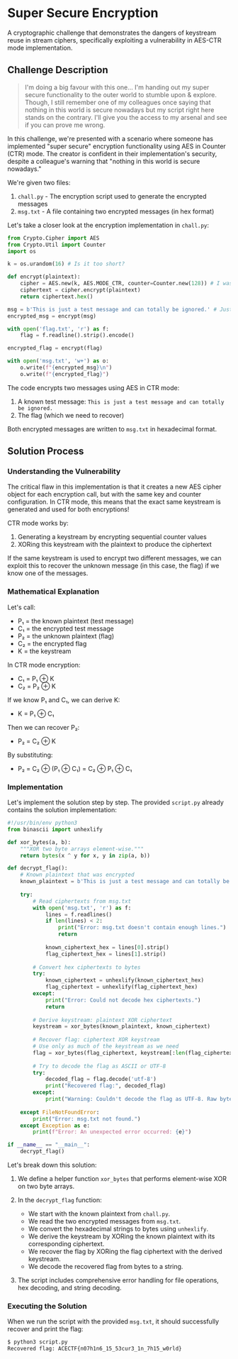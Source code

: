 # Super Secure Encryption

A cryptographic challenge that demonstrates the dangers of keystream reuse in stream ciphers, specifically exploiting a vulnerability in AES-CTR mode implementation.

## Challenge Description

> I'm doing a big favour with this one... I'm handing out my super secure functionality to the outer world to stumble upon & explore. Though, I still remember one of my colleagues once saying that nothing in this world is secure nowadays but my script right here stands on the contrary. I'll give you the access to my arsenal and see if you can prove me wrong.

In this challenge, we're presented with a scenario where someone has implemented "super secure" encryption functionality using AES in Counter (CTR) mode. The creator is confident in their implementation's security, despite a colleague's warning that "nothing in this world is secure nowadays."

We're given two files:
1. `chall.py` - The encryption script used to generate the encrypted messages
2. `msg.txt` - A file containing two encrypted messages (in hex format)

Let's take a closer look at the encryption implementation in `chall.py`:

```python
from Crypto.Cipher import AES
from Crypto.Util import Counter
import os

k = os.urandom(16) # Is it too short?

def encrypt(plaintext):
    cipher = AES.new(k, AES.MODE_CTR, counter=Counter.new(128)) # I was told, CTR can't be broken!
    ciphertext = cipher.encrypt(plaintext)
    return ciphertext.hex()

msg = b'This is just a test message and can totally be ignored.' # Just checking functionality
encrypted_msg = encrypt(msg)

with open('flag.txt', 'r') as f:
    flag = f.readline().strip().encode()

encrypted_flag = encrypt(flag)

with open('msg.txt', 'w+') as o:
    o.write(f"{encrypted_msg}\n")
    o.write(f"{encrypted_flag}")
```

The code encrypts two messages using AES in CTR mode:
1. A known test message: `This is just a test message and can totally be ignored.`
2. The flag (which we need to recover)

Both encrypted messages are written to `msg.txt` in hexadecimal format.

## Solution Process

### Understanding the Vulnerability

The critical flaw in this implementation is that it creates a new AES cipher object for each encryption call, but with the same key and counter configuration. In CTR mode, this means that the exact same keystream is generated and used for both encryptions!

CTR mode works by:
1. Generating a keystream by encrypting sequential counter values
2. XORing this keystream with the plaintext to produce the ciphertext

If the same keystream is used to encrypt two different messages, we can exploit this to recover the unknown message (in this case, the flag) if we know one of the messages.

### Mathematical Explanation

Let's call:
- P₁ = the known plaintext (test message)
- C₁ = the encrypted test message
- P₂ = the unknown plaintext (flag)
- C₂ = the encrypted flag
- K = the keystream

In CTR mode encryption:
- C₁ = P₁ ⊕ K
- C₂ = P₂ ⊕ K

If we know P₁ and C₁, we can derive K:
- K = P₁ ⊕ C₁

Then we can recover P₂:
- P₂ = C₂ ⊕ K

By substituting:
- P₂ = C₂ ⊕ (P₁ ⊕ C₁) = C₂ ⊕ P₁ ⊕ C₁

### Implementation

Let's implement the solution step by step. The provided `script.py` already contains the solution implementation:

```python
#!/usr/bin/env python3
from binascii import unhexlify

def xor_bytes(a, b):
    """XOR two byte arrays element-wise."""
    return bytes(x ^ y for x, y in zip(a, b))

def decrypt_flag():
    # Known plaintext that was encrypted
    known_plaintext = b'This is just a test message and can totally be ignored.'
    
    try:
        # Read ciphertexts from msg.txt
        with open('msg.txt', 'r') as f:
            lines = f.readlines()
            if len(lines) < 2:
                print("Error: msg.txt doesn't contain enough lines.")
                return
                
            known_ciphertext_hex = lines[0].strip()
            flag_ciphertext_hex = lines[1].strip()
            
        # Convert hex ciphertexts to bytes
        try:
            known_ciphertext = unhexlify(known_ciphertext_hex)
            flag_ciphertext = unhexlify(flag_ciphertext_hex)
        except:
            print("Error: Could not decode hex ciphertexts.")
            return
            
        # Derive keystream: plaintext XOR ciphertext
        keystream = xor_bytes(known_plaintext, known_ciphertext)
        
        # Recover flag: ciphertext XOR keystream
        # Use only as much of the keystream as we need
        flag = xor_bytes(flag_ciphertext, keystream[:len(flag_ciphertext)])
        
        # Try to decode the flag as ASCII or UTF-8
        try:
            decoded_flag = flag.decode('utf-8')
            print("Recovered flag:", decoded_flag)
        except:
            print("Warning: Couldn't decode the flag as UTF-8. Raw bytes:", flag)
            
    except FileNotFoundError:
        print("Error: msg.txt not found.")
    except Exception as e:
        print(f"Error: An unexpected error occurred: {e}")

if __name__ == "__main__":
    decrypt_flag()
```

Let's break down this solution:

1. We define a helper function `xor_bytes` that performs element-wise XOR on two byte arrays.

2. In the `decrypt_flag` function:
   - We start with the known plaintext from `chall.py`.
   - We read the two encrypted messages from `msg.txt`.
   - We convert the hexadecimal strings to bytes using `unhexlify`.
   - We derive the keystream by XORing the known plaintext with its corresponding ciphertext.
   - We recover the flag by XORing the flag ciphertext with the derived keystream.
   - We decode the recovered flag from bytes to a string.

3. The script includes comprehensive error handling for file operations, hex decoding, and string decoding.

### Executing the Solution

When we run the script with the provided `msg.txt`, it should successfully recover and print the flag:

```bash
$ python3 script.py
Recovered flag: ACECTF{n07h1n6_15_53cur3_1n_7h15_w0rld}
```
